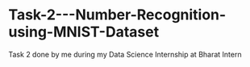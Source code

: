 # Task-2---Number-Recognition-using-MNIST-Dataset
Task 2 done by me during my Data Science Internship at Bharat Intern

